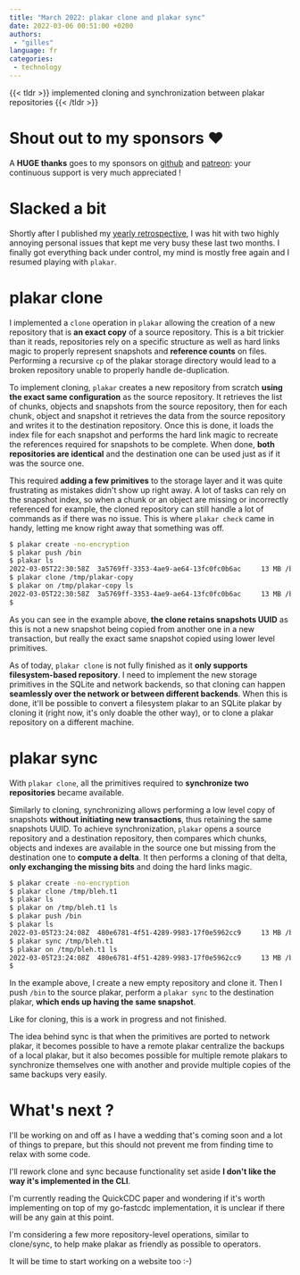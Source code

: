 ```yaml
---
title: "March 2022: plakar clone and plakar sync"
date: 2022-03-06 00:51:00 +0200
authors:
 - "gilles"
language: fr
categories:
 - technology
---
```


{{< tldr >}}
implemented cloning and synchronization between plakar repositories
{{< /tldr >}}

# Shout out to my sponsors &#x2764;&#xfe0f;

A **HUGE thanks** goes to my sponsors on [github](https://github.com/sponsors/poolpOrg)
and [patreon](https://www.patreon.com/gilles):
your continuous support is very much appreciated !


# Slacked a bit
Shortly after I published my [yearly retrospective](/posts/2021-12-30/farewell-2021-welcome-2022-a-personal-post/),
I was hit with two highly annoying personal issues that kept me very busy these last two months.
I finally got everything back under control,
my mind is mostly free again and I resumed playing with `plakar`.


# plakar clone
I implemented a `clone` operation in `plakar` allowing the creation of a new repository that is **an exact copy** of a source repository.
This is a bit trickier than it reads,
repositories rely on a specific structure as well as hard links magic to properly represent snapshots and **reference counts** on files.
Performing a recursive `cp` of the plakar storage directory would lead to a broken repository unable to properly handle de-duplication.

To implement cloning,
`plakar` creates a new repository from scratch **using the exact same configuration** as the source repository.
It retrieves the list of chunks, objects and snapshots from the source repository,
then for each chunk, object and snapshot it retrieves the data from the source repository and writes it to the destination repository.
Once this is done,
it loads the index file for each snapshot and performs the hard link magic to recreate the references required for snapshots to be complete.
When done,
**both repositories are identical** and the destination one can be used just as if it was the source one.

This required **adding a few primitives** to the storage layer and it was quite frustrating as mistakes didn't show up right away.
A lot of tasks can rely on the snapshot index,
so when a chunk or an object are missing or incorrectly referenced for example,
the cloned repository can still handle a lot of commands as if there was no issue.
This is where `plakar check` came in handy,
letting me know right away that something was off.

```sh
$ plakar create -no-encryption
$ plakar push /bin
$ plakar ls
2022-03-05T22:30:58Z  3a5769ff-3353-4ae9-ae64-13fc0fc0b6ac     13 MB /bin
$ plakar clone /tmp/plakar-copy
$ plakar on /tmp/plakar-copy ls
2022-03-05T22:30:58Z  3a5769ff-3353-4ae9-ae64-13fc0fc0b6ac     13 MB /bin
$ 
```

As you can see in the example above,
**the clone retains snapshots UUID** as this is not a new snapshot being copied from another one in a new transaction,
but really the exact same snapshot copied using lower level primitives.

As of today,
`plakar clone` is not fully finished as it **only supports filesystem-based repository**.
I need to implement the new storage primitives in the SQLite and network backends,
so that cloning can happen **seamlessly over the network or between different backends**.
When this is done,
it'll be possible to convert a filesystem plakar to an SQLite plakar by cloning it (right now, it's only doable the other way),
or to clone a plakar repository on a different machine.


# plakar sync
With `plakar clone`,
all the primitives required to **synchronize two repositories** became available.

Similarly to cloning,
synchronizing allows performing a low level copy of snapshots **without initiating new transactions**,
thus retaining the same snapshots UUID.
To achieve synchronization,
`plakar` opens a source repository and a destination repository,
then compares which chunks, objects and indexes are available in the source one but missing from the destination one to **compute a delta**.
It then performs a cloning of that delta,
**only exchanging the missing bits** and doing the hard links magic.

```sh
$ plakar create -no-encryption
$ plakar clone /tmp/bleh.t1   
$ plakar ls                   
$ plakar on /tmp/bleh.t1 ls   
$ plakar push /bin            
$ plakar ls                
2022-03-05T23:24:08Z  480e6781-4f51-4289-9983-17f0e5962cc9     13 MB /bin
$ plakar sync /tmp/bleh.t1 
$ plakar on /tmp/bleh.t1 ls
2022-03-05T23:24:08Z  480e6781-4f51-4289-9983-17f0e5962cc9     13 MB /bin
$ 
```

In the example above,
I create a new empty repository and clone it.
Then I push `/bin` to the source plakar,
perform a `plakar sync` to the destination plakar,
**which ends up having the same snapshot**.

Like for cloning,
this is a work in progress and not finished.

The idea behind sync is that when the primitives are ported to network plakar,
it becomes possible to have a remote plakar centralize the backups of a local plakar,
but it also becomes possible for multiple remote plakars to synchronize themselves one with another and provide multiple copies of the same backups very easily.


# What's next ?

I'll be working on and off as I have a wedding that's coming soon and a lot of things to prepare,
but this should not prevent me from finding time to relax with some code.

I'll rework clone and sync because functionality set aside **I don't like the way it's implemented in the CLI**.

I'm currently reading the QuickCDC paper and wondering if it's worth implementing on top of my go-fastcdc implementation,
it is unclear if there will be any gain at this point.

I'm considering a few more repository-level operations,
similar to clone/sync,
to help make plakar as friendly as possible to operators.

It will be time to start working on a website too :-)


